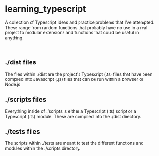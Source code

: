 # learning_typescript
A collection of Typescript ideas and practice problems that I've attempted. These range from random functions that probably have no use in a real project to modular extensions and functions that could be useful in anything.

<br>
<h2>./dist files</h2>
The files within ./dist are the project's Typescript (.ts) files that have been compiled into Javascript (.js) files that can be run within a browser or Node.js

<br>
<h2>./scripts files</h2>
Everything inside of ./scripts is either a Typescript (.ts) script or a Typescript (.ts) module. These are compiled into the ./dist directory.

<br>
<h2>./tests files</h2>
The scripts within ./tests are meant to test the different functions and modules within the ./scripts directory.